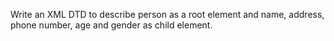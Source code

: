Write an XML DTD to describe person as a root element and name, address, phone number, age and gender as child element.
